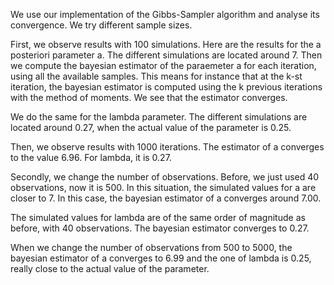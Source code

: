 We use our implementation of the Gibbs-Sampler algorithm and analyse its convergence. We try different sample sizes. 

First, we observe results with 100 simulations. Here are the results for the a posteriori parameter a. The different simulations are located around 7. Then we compute the bayesian estimator of the paraemeter a for each iteration, using all the available samples. This means for instance that at the k-st iteration, the bayesian estimator is computed using the k previous iterations with the method of moments. We see that the estimator converges.

We do the same for the lambda parameter. The different simulations are located around 0.27, when the actual value of the parameter is 0.25. 



Then, we observe results with 1000 iterations.  The estimator of a converges to the value 6.96. For lambda, it is 0.27. 

Secondly, we change the number of observations. Before, we just used 40 observations, now it is 500.
In this situation, the simulated values for a are closer to 7. In this case, the bayesian estimator of a converges around 7.00. 

The simulated values for lambda are of the same order of magnitude as before, with 40 observations. The bayesian estimator converges to 0.27. 


When we change the number of observations from 500 to 5000, the bayesian estimator of a converges to 6.99 and the one of lambda is 0.25, really close to the actual value of the parameter. 
